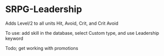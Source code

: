 # SRPG-Leadership

Adds Level/2 to all units Hit, Avoid, Crit, and Crit Avoid

To use: add skill in the database, select Custom type, and use Leadership keyword

Todo; get working with promotions
